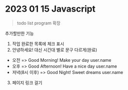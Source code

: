 # 2023 01 15 Javascript
> todo list program 확장

추가할만한 기능
1. 작업 완료한 목록에 체크 표시
2. 안녕하세요! 대신 시간대 별로 문구 다르게(완료)
- 오전 => Good Morning! Make your day user.name
- 오후 => Good Afternoon! Have a nice day user.name
- 저녁(8시 이후) => Good Night! Sweet dreams user.name
3. 페이지 링크 걸기
  
